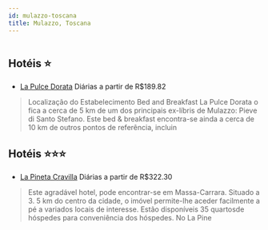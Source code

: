 ```yaml
---
id: mulazzo-toscana
title: Mulazzo, Toscana
---
```


<center><img src="https://i.travelapi.com/hotels/22000000/21880000/21876400/21876387/0fc300b1_b.jpg" alt="" /></center>


## Hotéis ⭐️

-    [La Pulce Dorata](https://www.hurb.com/aud/https://www.hurb.com/hoteis/mulazzo/la-pulce-dorata-JNP-JP249977?cmp=18055) Diárias a partir de R$189.82
   > Localização do Estabelecimento Bed and Breakfast La Pulce Dorata o fica a cerca de 5 km de um dos principais ex-líbris de Mulazzo: Pieve di Santo Stefano.  Este bed &amp; breakfast encontra-se ainda a cerca de 10 km de outros pontos de referência, incluin

## Hotéis ⭐️⭐️⭐️

-    [La Pineta Cravilla](https://www.hurb.com/aud/https://www.hurb.com/hoteis/mulazzo/la-pineta-cravilla-JNP-JP232822?cmp=18055) Diárias a partir de R$322.30
   > Este agradável hotel, pode encontrar-se em Massa-Carrara. Situado a 3. 5 km do centro da cidade, o imóvel permite-lhe aceder facilmente a pé a variados locais de interesse. Estão disponíveis 35 quartosde hóspedes para conveniência dos hóspedes. No La Pine
